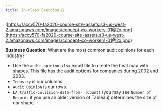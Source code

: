 ```yaml
---
title: In-class Exercise 🐌
---
```


![https://accy570-fa2020-course-site-assets.s3-us-west-2.amazonaws.com/images/concept-co-workers-01@2x.png](https://accy570-fa2020-course-site-assets.s3-us-west-2.amazonaws.com/images/concept-co-workers-01@2x.png)

**Business Question**: What are the most common audit opinions for each industry?

- Use the `audit-opinion.xlsx` excel file to create the heat map with shapes. This file has the audit options for companies during 2002 and 2003.
- `Industry` is our columns.
- `Audit Opinion` is our rows.
- `LA traffic-collision-data-from- (Count)` (you may see `Number of Records` if you use an older version of Tableau) determines the size of our shape.
